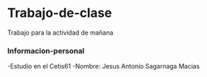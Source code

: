 # Trabajo-de-clase
Trabajo para la actividad de mañana

### Informacion-personal
-Estudio en el Cetis61
-Nombre: Jesus Antonio Sagarnaga Macias
